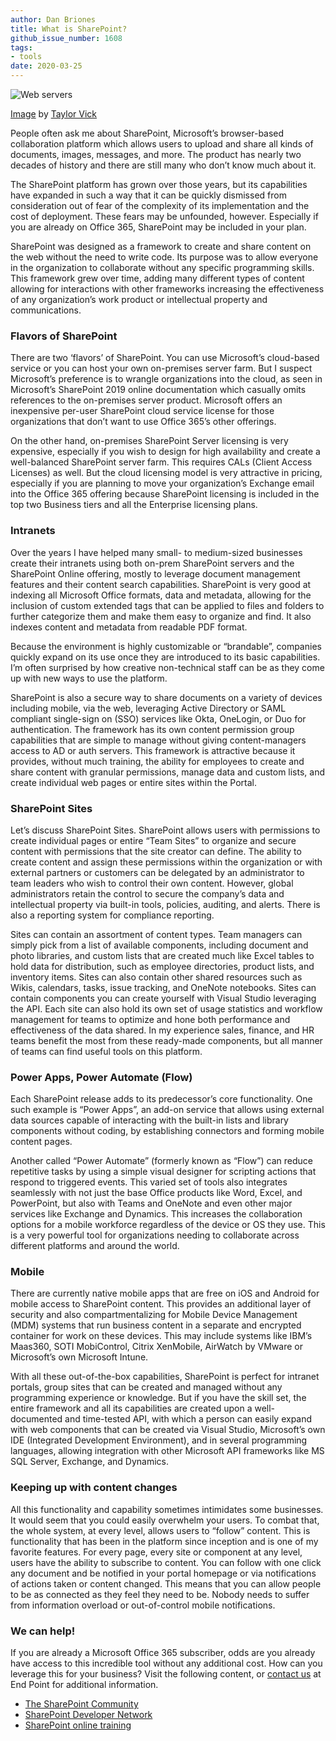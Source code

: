 ```yaml
---
author: Dan Briones
title: What is SharePoint?
github_issue_number: 1608
tags:
- tools
date: 2020-03-25
---
```


![Web servers](/blog/2020/03/what-is-sharepoint/servers.jpg)

[Image](https://unsplash.com/photos/M5tzZtFCOfs) by [Taylor Vick](https://unsplash.com/@tvick)

People often ask me about SharePoint, Microsoft’s browser-based collaboration platform which allows users to upload and share all kinds of documents, images, messages, and more. The product has nearly two decades of history and there are still many who don’t know much about it.

The SharePoint platform has grown over those years, but its capabilities have expanded in such a way that it can be quickly dismissed from consideration out of fear of the complexity of its implementation and the cost of deployment. These fears may be unfounded, however. Especially if you are already on Office 365, SharePoint may be included in your plan.

SharePoint was designed as a framework to create and share content on the web without the need to write code. Its purpose was to allow everyone in the organization to collaborate without any specific programming skills. This framework grew over time, adding many different types of content allowing for interactions with other frameworks increasing the effectiveness of any organization’s work product or intellectual property and communications.

### Flavors of SharePoint

There are two ‘flavors’ of SharePoint. You can use Microsoft’s cloud-based service or you can host your own on-premises server farm. But I suspect Microsoft’s preference is to wrangle organizations into the cloud, as seen in Microsoft’s SharePoint 2019 online documentation which casually omits references to the on-premises server product. Microsoft offers an inexpensive per-user SharePoint cloud service license for those organizations that don’t want to use Office 365’s other offerings.

On the other hand, on-premises SharePoint Server licensing is very expensive, especially if you wish to design for high availability and create a well-balanced SharePoint server farm. This requires CALs (Client Access Licenses) as well. But the cloud licensing model is very attractive in pricing, especially if you are planning to move your organization’s Exchange email into the Office 365 offering because SharePoint licensing is included in the top two Business tiers and all the Enterprise licensing plans.

### Intranets

Over the years I have helped many small- to medium-sized businesses create their intranets using both on-prem SharePoint servers and the SharePoint Online offering, mostly to leverage document management features and their content search capabilities. SharePoint is very good at indexing all Microsoft Office formats, data and metadata, allowing for the inclusion of custom extended tags that can be applied to files and folders to further categorize them and make them easy to organize and find. It also indexes content and metadata from readable PDF format.

Because the environment is highly customizable or “brandable”, companies quickly expand on its use once they are introduced to its basic capabilities. I’m often surprised by how creative non-technical staff can be as they come up with new ways to use the platform.

SharePoint is also a secure way to share documents on a variety of devices including mobile, via the web, leveraging Active Directory or SAML compliant single-sign on (SSO) services like Okta, OneLogin, or Duo for authentication. The framework has its own content permission group capabilities that are simple to manage without giving content-managers access to AD or auth servers. This framework is attractive because it provides, without much training, the ability for employees to create and share content with granular permissions, manage data and custom lists, and create individual web pages or entire sites within the Portal.

### SharePoint Sites

Let’s discuss SharePoint Sites. SharePoint allows users with permissions to create individual pages or entire “Team Sites” to organize and secure content with permissions that the site creator can define. The ability to create content and assign these permissions within the organization or with external partners or customers can be delegated by an administrator to team leaders who wish to control their own content. However, global administrators retain the control to secure the company’s data and intellectual property via built-in tools, policies, auditing, and alerts. There is also a reporting system for compliance reporting.

Sites can contain an assortment of content types. Team managers can simply pick from a list of available components, including document and photo libraries, and custom lists that are created much like Excel tables to hold data for distribution, such as employee directories, product lists, and inventory items. Sites can also contain other shared resources such as Wikis, calendars, tasks, issue tracking, and OneNote notebooks. Sites can contain components you can create yourself with Visual Studio leveraging the API. Each site can also hold its own set of usage statistics and workflow management for teams to optimize and hone both performance and effectiveness of the data shared. In my experience sales, finance, and HR teams benefit the most from these ready-made components, but all manner of teams can find useful tools on this platform.

### Power Apps, Power Automate (Flow)

Each SharePoint release adds to its predecessor’s core functionality. One such example is “Power Apps”, an add-on service that allows using external data sources capable of interacting with the built-in lists and library components without coding, by establishing connectors and forming mobile content pages.

Another called “Power Automate” (formerly known as “Flow”) can reduce repetitive tasks by using a simple visual designer for scripting actions that respond to triggered events. This varied set of tools also integrates seamlessly with not just the base Office products like Word, Excel, and PowerPoint, but also with Teams and OneNote and even other major services like Exchange and Dynamics. This increases the collaboration options for a mobile workforce regardless of the device or OS they use. This is a very powerful tool for organizations needing to collaborate across different platforms and around the world.

### Mobile

There are currently native mobile apps that are free on iOS and Android for mobile access to SharePoint content. This provides an additional layer of security and also compartmentalizing for Mobile Device Management (MDM) systems that run business content in a separate and encrypted container for work on these devices. This may include systems like IBM’s Maas360, SOTI MobiControl, Citrix XenMobile, AirWatch by VMware or Microsoft’s own Microsoft Intune.

With all these out-of-the-box capabilities, SharePoint is perfect for intranet portals, group sites that can be created and managed without any programming experience or knowledge. But if you have the skill set, the entire framework and all its capabilities are created upon a well-documented and time-tested API, with which a person can easily expand with web components that can be created via Visual Studio, Microsoft’s own IDE (Integrated Development Environment), and in several programming languages, allowing integration with other Microsoft API frameworks like MS SQL Server, Exchange, and Dynamics.

### Keeping up with content changes

All this functionality and capability sometimes intimidates some businesses. It would seem that you could easily overwhelm your users. To combat that, the whole system, at every level, allows users to “follow” content. This is functionality that has been in the platform since inception and is one of my favorite features. For every page, every site or component at any level, users have the ability to subscribe to content. You can follow with one click any document and be notified in your portal homepage or via notifications of actions taken or content changed. This means that you can allow people to be as connected as they feel they need to be. Nobody needs to suffer from information overload or out-of-control mobile notifications.

### We can help!

If you are already a Microsoft Office 365 subscriber, odds are you already have access to this incredible tool without any additional cost. How can you leverage this for your business? Visit the following content, or [contact us](/contact/) at End Point for additional information.

- [The SharePoint Community](https://techcommunity.microsoft.com/t5/sharepoint/ct-p/SharePoint)
- [SharePoint Developer Network](https://developer.microsoft.com/en-us/sharepoint)
- [SharePoint online training](https://support.microsoft.com/en-us/office/sign-in-to-sharepoint-324a89ec-e77b-4475-b64a-13a0c14c45ec?ui=en-us&rs=en-us&ad=us)

